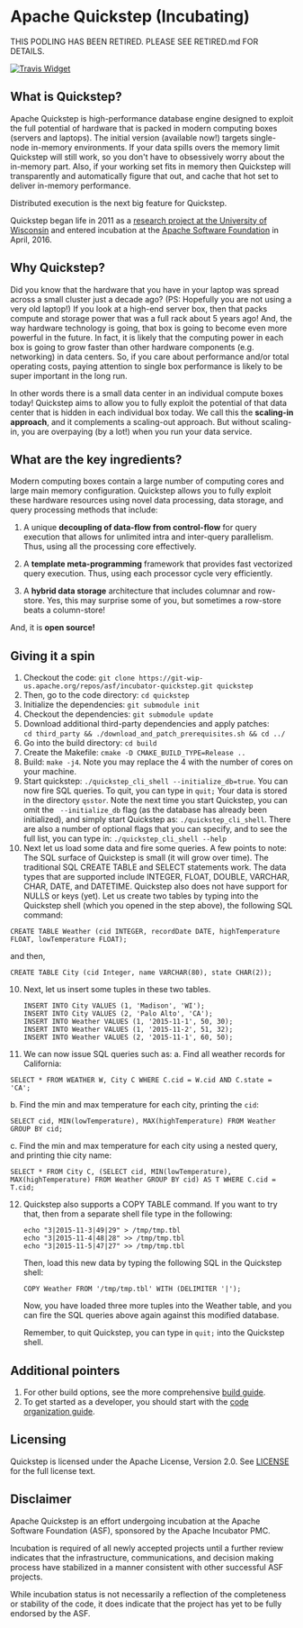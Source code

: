 # Apache Quickstep (Incubating)

THIS PODLING HAS BEEN RETIRED. PLEASE SEE RETIRED.md FOR DETAILS.

[![Travis Widget]][Travis]

[Travis]: https://travis-ci.org/apache/incubator-quickstep
[Travis Widget]: https://travis-ci.org/apache/incubator-quickstep.svg?branch=master

## What is Quickstep?
Apache Quickstep is high-performance database engine designed to exploit the full potential of hardware that is packed in modern computing boxes (servers and laptops). The initial version (available now!) targets single-node in-memory environments. If your data spills overs the memory limit Quickstep will still work, so you don't have to obsessively worry about the in-memory part. Also, if your working set fits in memory then Quickstep will transparently and automatically figure that out, and cache that hot set to  deliver in-memory performance.

Distributed execution is the next big feature for Quickstep.

Quickstep began life in 2011 as a
[research project at the University of Wisconsin](https://www.cs.wisc.edu/~jignesh)
and entered incubation at the
[Apache Software Foundation](https://www.apache.org) in April, 2016.

## Why Quickstep?
Did you know that the hardware that you have in your laptop was spread across a small cluster just a decade ago? (PS: Hopefully you are not using a very old laptop!) If you look at a high-end server box, then that packs compute and storage power that was a full rack about 5 years ago! And, the way hardware technology is going, that box is going to become even more powerful in the future. In fact, it is likely that the computing power in each box is going to grow faster than other hardware components (e.g. networking) in data centers. So, if you care about performance and/or total operating costs, paying attention to single box performance is likely to be super important in the long run.

In other words there is a small data center in an individual compute boxes today! Quickstep aims to allow you to fully exploit the potential of that data center that is hidden in each individual box today. We call this the **scaling-in approach**, and it complements a scaling-out approach. But without scaling-in, you are overpaying (by a lot!) when you run your data service.

## What are the key ingredients?

Modern computing boxes contain a large number of computing cores and large main memory configuration. Quickstep allows you to fully exploit these hardware resources using novel data processing, data storage, and query processing methods that include:

1. A unique **decoupling of data-flow from control-flow** for query execution that allows for unlimited intra and inter-query parallelism. Thus, using all the processing core effectively.

2. A **template meta-programming** framework that provides fast vectorized query execution. Thus, using each processor cycle very efficiently.

3. A **hybrid data storage** architecture that includes columnar and row-store. Yes, this may surprise some of you, but sometimes a row-store beats a column-store!

And, it is **open source!**

## Giving it a spin

1. Checkout the code: ```git clone https://git-wip-us.apache.org/repos/asf/incubator-quickstep.git quickstep```
2. Then, go to the code directory: ```cd quickstep```
3. Initialize the dependencies: ```git submodule init```
4. Checkout the dependencies: ```git submodule update```
5. Download additional third-party dependencies and apply patches:<br/>
```cd third_party && ./download_and_patch_prerequisites.sh && cd ../```
6. Go into the build directory: ```cd build```
7. Create the Makefile: ```cmake -D CMAKE_BUILD_TYPE=Release ..```
8. Build: ```make -j4```. Note you may replace the 4 with the number of cores
   on your machine.
9. Start quickstep: ```./quickstep_cli_shell --initialize_db=true```. You can
   now fire SQL queries. To quit, you can type in ```quit;``` Your data is
   stored in the directory ```qsstor```. Note the next time you start Quickstep,
   you can omit the ``` --initialize_db``` flag (as the database has already
   been initialized), and simply start Quickstep as: ```./quickstep_cli_shell```.
   There are also a number of optional flags that you can specify, and to see
   the full list, you can type in: ```./quickstep_cli_shell --help```
10. Next let us load some data and fire some queries. A few points to note:
The SQL surface of Quickstep is small (it will grow over time). The
traditional SQL CREATE TABLE and SELECT statements work. The data types
that are supported include INTEGER, FLOAT, DOUBLE, VARCHAR, CHAR, DATE,
and DATETIME. Quickstep also does not have support for NULLS or keys (yet).
Let us create two tables by typing into the Quickstep shell (which you opened
in the step above), the following SQL command:

```
CREATE TABLE Weather (cid INTEGER, recordDate DATE, highTemperature FLOAT, lowTemperature FLOAT);
```

and then,

```
CREATE TABLE City (cid Integer, name VARCHAR(80), state CHAR(2));
```

10. Next, let us insert some tuples in these two tables.
    ```
    INSERT INTO City VALUES (1, 'Madison', 'WI');
    INSERT INTO City VALUES (2, 'Palo Alto', 'CA');
    INSERT INTO Weather VALUES (1, '2015-11-1', 50, 30);
    INSERT INTO Weather VALUES (1, '2015-11-2', 51, 32);
    INSERT INTO Weather VALUES (2, '2015-11-1', 60, 50);
    ```

11. We can now issue SQL queries such as:
  a. Find all weather records for California:
  ```
  SELECT * FROM WEATHER W, City C WHERE C.cid = W.cid AND C.state = 'CA';
  ```

  b. Find the min and max temperature for each city, printing the ```cid```:
  ```
  SELECT cid, MIN(lowTemperature), MAX(highTemperature) FROM Weather GROUP BY cid;
  ```

  c. Find the min and max temperature for each city using a nested query, and
     printing thie city name:
  ```
  SELECT * FROM City C, (SELECT cid, MIN(lowTemperature), MAX(highTemperature) FROM Weather GROUP BY cid) AS T WHERE C.cid = T.cid;
  ```

12. Quickstep also supports a COPY TABLE command. If you want to try that, then
    from a separate shell file type in the following:

    ```
    echo "3|2015-11-3|49|29" > /tmp/tmp.tbl
    echo "3|2015-11-4|48|28" >> /tmp/tmp.tbl
    echo "3|2015-11-5|47|27" >> /tmp/tmp.tbl
    ```

    Then, load this new data by typing the following SQL in the Quickstep shell:

    ```
    COPY Weather FROM '/tmp/tmp.tbl' WITH (DELIMITER '|');
    ```

    Now, you have loaded three more tuples into the Weather table, and you can
    fire the SQL queries above again against this modified database.

    Remember, to quit Quickstep, you can type in ```quit;``` into the Quickstep
    shell.


## Additional pointers

1. For other build options, see the more comprehensive [build guide](BUILDING.md).
2. To get started as a developer, you should start with the [code organization guide](DEV_README.md).


## Licensing

Quickstep is licensed under the Apache License, Version 2.0. See [LICENSE](https://github.com/apache/incubator-quickstep/blob/master/LICENSE) for the full license text.

## Disclaimer
Apache Quickstep is an effort undergoing incubation at the Apache Software
Foundation (ASF), sponsored by the Apache Incubator PMC.

Incubation is required of all newly accepted projects until a further
review indicates that the infrastructure, communications, and decision
making process have stabilized in a manner consistent with other
successful ASF projects.

While incubation status is not necessarily a reflection of the
completeness or stability of the code, it does indicate that the
project has yet to be fully endorsed by the ASF.

